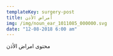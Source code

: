 ```yaml
---
templateKey: surgery-post
title: أمراض الأذن
img: /img/noun_ear_1011085_000000.svg
date: "12-08-2018 6:00 am"
---
```


محتوى امراض الأذن
